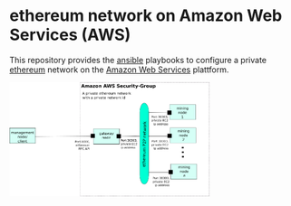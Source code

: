 # ethereum network on Amazon Web Services (AWS)

This repository provides the [ansible](https://www.ansible.com/) playbooks to configure a private [ethereum](https://www.ethereum.org/) network on the 
[Amazon Web Services](https://aws.amazon.com/) plattform.

<img src="https://github.com/Gubaer/ethereum-on-aws/raw/master/doc/network.png" width="70%">


